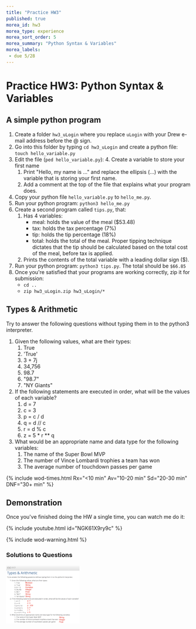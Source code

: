 ```yaml
---
title: "Practice HW3"
published: true
morea_id: hw3
morea_type: experience
morea_sort_order: 5
morea_summary: "Python Syntax & Variables"
morea_labels:
 - due 5/28
---
```

# Practice HW3: Python Syntax & Variables

## A simple python program

1. Create a folder `hw3_uLogin` where you replace `uLogin` with your Drew e-mail address before the @ sign.
2. Go into this folder by typing `cd hw3_uLogin` and create a python file: `touch hello_variable.py`
3. Edit the file (`ped hello_variable.py`):
    4. Create a variable to store your first name
    1. Print "Hello, my name is ..." and replace the ellipsis (...) with the variable that is storing your first name.
    1. Add a comment at the top of the file that explains what your program does.
4. Copy your python file `hello_variable.py` to `hello_me.py`.
4. Run your python program: `python3 hello_me.py`
5. Create a second program called `tips.py`, that:
    1. Has 4 variables:
        * meal: holds the value of the meal ($53.48)
        * tax: holds the tax percentage (7%)
        * tip: holds the tip percentage (18%)
        * total: holds the total of the meal. Proper tipping technique dictates that the tip should be calculated based on the total cost of the meal, before tax is applied.
    1. Prints the contents of the total variable with a leading dollar sign ($).
4. Run your python program: `python3 tips.py`. The total should be `$66.85`
5. Once you're satisfied that your programs are working correctly, zip it for submission:
    - `cd ..`
    - `zip hw3_uLogin.zip hw3_uLogin/*`

## Types & Arithmetic

Try to answer the following questions without typing them in to the python3 interpreter.

1. Given the following values, what are their types:
    1. True
    1. 'True'
    1. 3 + 7j
    1. 34,756
    1. 98.7
    1. "98.7"
    1. "NY Giants"
2. If the following statements are executed in order, what will be the values of each variable?
    1. d = 7
    1. c = 3
    1. p = c / d
    1. q = d // c
    1. r = d % c
    1. z = 5 * r ** q
3. What would be an appropriate name and data type for the following variables:
    1. The name of the Super Bowl MVP
    1. The number of Vince Lombardi trophies a team has won
    1. The average number of touchdown passes per game

{% include wod-times.html Rx="<10 min" Av="10-20 min" Sd="20-30 min" DNF="30+ min" %}

<!-- Allow 45 minutes for all? -->

## Demonstration

Once you've finished doing the HW a single time, you can watch me do it:

{% include youtube.html id="NGK61X9ry9c" %}

{% include wod-warning.html %}

### Solutions to Questions

<a href="types.png"><img src="types.png" width="200"/></a>